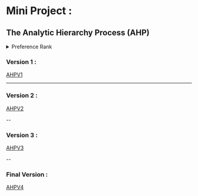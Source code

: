 # Mini Project :
## The Analytic Hierarchy Process (AHP)

<details>
  <summary>Preference Rank</summary>
  
   1. Equally preferred 
   2. Equally to moderately preferred
   3. Moderately preferred
   4. Moderately to strongly preferred
   5. strongly preferred
   6. strongly to very strongly preferred
   7. very strongly preferred
   8.  very to extremely preferred
   9. Extremely preferred
  
</details>


### Version 1 :
[AHPV1](https://user-images.githubusercontent.com/102320167/234571053-64639254-1cd3-405f-8d4d-7005aeffec6e.mov)

---
### Version 2 :

[AHPV2](https://user-images.githubusercontent.com/102320167/235031523-bf8aa24c-6e40-48d5-97b4-b9a821a3b4f4.mov)

--
### Version 3 :
[AHPV3](https://github.com/Mohammed-Khubaib/AHP/assets/102320167/568f4885-7e17-42cb-b8f5-fcc6b7ca8947)

-- 
### Final Version :

[AHPV4](https://github.com/Mohammed-Khubaib/AHP/assets/102320167/424041af-8620-4e6d-ad9b-aa91f812a682)
